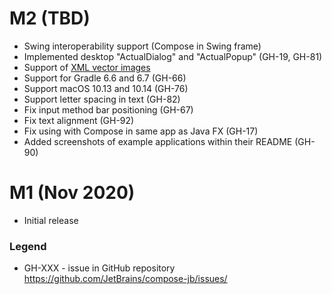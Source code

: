 # M2 (TBD)
   * Swing interoperability support (Compose in Swing frame)
   * Implemented desktop "ActualDialog" and "ActualPopup" (GH-19, GH-81)
   * Support of [XML vector images](https://developer.android.com/guide/topics/graphics/vector-drawable-resources)
   * Support for Gradle 6.6 and 6.7 (GH-66)
   * Support macOS 10.13 and 10.14 (GH-76)
   * Support letter spacing in text (GH-82)
   * Fix input method bar positioning (GH-67)
   * Fix text alignment (GH-92)
   * Fix using with Compose in same app as Java FX (GH-17)
   * Added screenshots of example applications within their README (GH-90)

# M1 (Nov 2020)
   * Initial release

### Legend
   * GH-XXX - issue in GitHub repository https://github.com/JetBrains/compose-jb/issues/<XXX>
